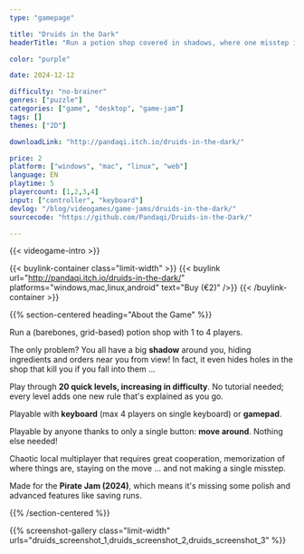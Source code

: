 ```yaml
---
type: "gamepage"

title: "Druids in the Dark"
headerTitle: "Run a potion shop covered in shadows, where one misstep is fatal."

color: "purple"

date: 2024-12-12

difficulty: "no-brainer"
genres: ["puzzle"]
categories: ["game", "desktop", "game-jam"]
tags: []
themes: ["2D"]

downloadLink: "http://pandaqi.itch.io/druids-in-the-dark/"

price: 2
platform: ["windows", "mac", "linux", "web"]
language: EN
playtime: 5
playercount: [1,2,3,4]
input: ["controller", "keyboard"]
devlog: "/blog/videogames/game-jams/druids-in-the-dark/"
sourcecode: "https://github.com/Pandaqi/Druids-in-the-Dark/"

---
```


{{< videogame-intro >}}

{{< buylink-container class="limit-width" >}}
{{< buylink url="http://pandaqi.itch.io/druids-in-the-dark/" platforms="windows,mac,linux,android" text="Buy (&euro;2)" />}} 
{{< /buylink-container >}}

{{% section-centered heading="About the Game" %}}

Run a (barebones, grid-based) potion shop with 1 to 4 players. 

The only problem? You all have a big **shadow** around you, hiding ingredients and orders near you from view! In fact, it even hides holes in the shop that kill you if you fall into them ...

Play through **20 quick levels, increasing in difficulty**. No tutorial needed; every level adds one new rule that's explained as you go.

Playable with **keyboard** (max 4 players on single keyboard) or **gamepad**.

Playable by anyone thanks to only a single button: **move around**. Nothing else needed!

Chaotic local multiplayer that requires great cooperation, memorization of where things are, staying on the move ... and not making a single misstep.

Made for the **Pirate Jam (2024)**, which means it's missing some polish and advanced features like saving runs.

{{% /section-centered %}}

{{% screenshot-gallery class="limit-width" urls="druids_screenshot_1,druids_screenshot_2,druids_screenshot_3" %}}